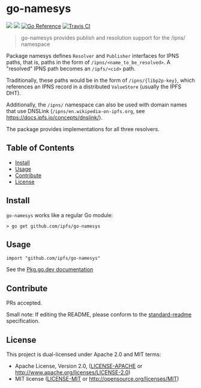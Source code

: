 # go-namesys

[![](https://img.shields.io/badge/made%20by-Protocol%20Labs-blue.svg?style=flat-square)](http://protocol.ai)
[![](https://img.shields.io/badge/project-IPFS-blue.svg?style=flat-square)](http://ipfs.io/)
[![Go Reference](https://pkg.go.dev/badge/github.com/ipfs/go-namesys.svg)](https://pkg.go.dev/github.com/ipfs/go-namesys)
[![Travis CI](https://travis-ci.com/ipfs/go-namesys.svg?branch=master)](https://travis-ci.com/ipfs/go-namesys)


> go-namesys provides publish and resolution support for the /ipns/ namespace 

Package namesys defines `Resolver` and `Publisher` interfaces for IPNS paths, that is, paths in the form of `/ipns/<name_to_be_resolved>`. A "resolved" IPNS path becomes an `/ipfs/<cid>` path.

Traditionally, these paths would be in the form of `/ipns/{libp2p-key}`, which references an IPNS record in a distributed `ValueStore` (usually the IPFS DHT).

Additionally, the `/ipns/` namespace can also be used with domain names that use DNSLink (`/ipns/en.wikipedia-on-ipfs.org`, see https://docs.ipfs.io/concepts/dnslink/).

The package provides implementations for all three resolvers.

## Table of Contents

- [Install](#install)
- [Usage](#usage)
- [Contribute](#contribute)
- [License](#license)

## Install

`go-namesys` works like a regular Go module:
```
> go get github.com/ipfs/go-namesys
```

## Usage
```
import "github.com/ipfs/go-namesys"
```

See the [Pkg.go.dev documentation](https://pkg.go.dev/github.com/ipfs/go-namesys)

## Contribute

PRs accepted.

Small note: If editing the README, please conform to the [standard-readme](https://github.com/RichardLitt/standard-readme) specification.

## License

This project is dual-licensed under Apache 2.0 and MIT terms:

- Apache License, Version 2.0, ([LICENSE-APACHE](LICENSE-APACHE) or http://www.apache.org/licenses/LICENSE-2.0)
- MIT license ([LICENSE-MIT](LICENSE-MIT) or http://opensource.org/licenses/MIT)
